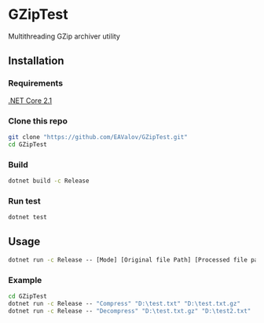 # GZipTest

Multithreading GZip archiver utility 

## Installation

### Requirements
[.NET Core 2.1](https://dotnet.microsoft.com/download/dotnet-core/2.1)

### Clone this repo

```bash
git clone "https://github.com/EAValov/GZipTest.git"
cd GZipTest
```

### Build

```bat
dotnet build -c Release
```

### Run test

```bat
dotnet test
```

## Usage

```bat
dotnet run -c Release -- [Mode] [Original file Path] [Processed file path]
```
### Example 
```bat
cd GZipTest
dotnet run -c Release -- "Compress" "D:\test.txt" "D:\test.txt.gz"
dotnet run -c Release -- "Decompress" "D:\test.txt.gz" "D:\test2.txt"
```

